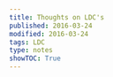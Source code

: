 ```yaml
---
title: Thoughts on LDC's
published: 2016-03-24
modified: 2016-03-24
tags: LDC
type: notes
showTOC: True
---
```


